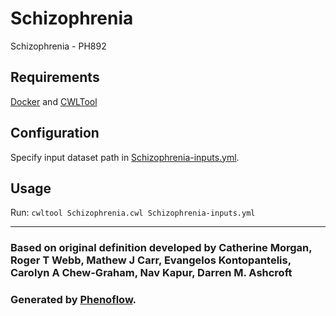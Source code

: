 # Schizophrenia

Schizophrenia - PH892

## Requirements

[Docker](https://docs.docker.com/install/) and [CWLTool](https://github.com/common-workflow-language/cwltool#install)

## Configuration

Specify input dataset path in [Schizophrenia-inputs.yml](Schizophrenia-inputs.yml).

## Usage

Run: `cwltool Schizophrenia.cwl Schizophrenia-inputs.yml`

***

### Based on original definition developed by Catherine Morgan, Roger T Webb, Mathew J Carr, Evangelos Kontopantelis, Carolyn A Chew-Graham, Nav Kapur, Darren M. Ashcroft
### Generated by [Phenoflow](https://kclhi.org/phenoflow).

